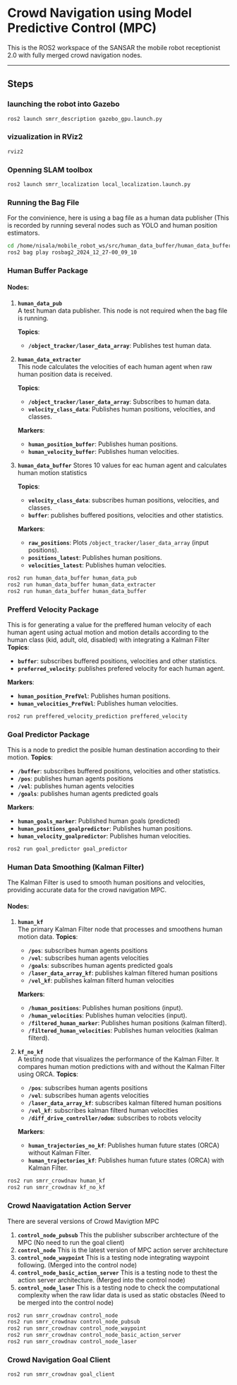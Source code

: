 # Crowd Navigation using Model Predictive Control (MPC)

This is the ROS2 workspace of the SANSAR the mobile robot receptionist 2.0 with fully merged crowd navigation nodes.

---

## Steps

### launching the robot into Gazebo
```bash
ros2 launch smrr_description gazebo_gpu.launch.py
```


### vizualization in RViz2
```bash
rviz2 
```


### Openning SLAM toolbox
```bash
ros2 launch smrr_localization local_localization.launch.py 
```

### Running the Bag File
For the convinience, here is using a bag file as a human data publisher (This is recorded by running several nodes such as YOLO and human position estimators.
```bash
cd /home/nisala/mobile_robot_ws/src/human_data_buffer/human_data_buffer
ros2 bag play rosbag2_2024_12_27-00_09_10 
```

### Human Buffer Package

#### Nodes:

1. **`human_data_pub`**  
   A test human data publisher. This node is not required when the bag file is running.  

   **Topics**:  
   - **`/object_tracker/laser_data_array`**: Publishes test human data.  

2. **`human_data_extracter`**  
   This node calculates the velocities of each human agent when raw human position data is received.  

   **Topics**:  
   - **`/object_tracker/laser_data_array`**: Subscribes to human data.  
   - **`velocity_class_data`**: Publishes human positions, velocities, and classes.  

   **Markers**:  
   - **`human_position_buffer`**: Publishes human positions.  
   - **`human_velocity_buffer`**: Publishes human velocities.  

   
5. **`human_data_buffer`**
   Stores 10 values for eac human agent and calculates human motion statistics
   
   **Topics**:  
   - **`velocity_class_data`**: subscribes human positions, velocities, and classes.
   - **`buffer`**: publishes buffered positions, velocities and other statistics.

   **Markers**:  
   - **`raw_positions`**: Plots `/object_tracker/laser_data_array` (input positions).  
   - **`positions_latest`**: Publishes human positions.  
   - **`velocities_latest`**: Publishes human velocities.  
   

```bash
ros2 run human_data_buffer human_data_pub 
ros2 run human_data_buffer human_data_extracter 
ros2 run human_data_buffer human_data_buffer  
```

### Prefferd Velocity Package
This is for generating a value for the preffered human velocity of each human agent using actual motion and motion details according to the human class (kid, adult, old, disabled) with integrating a Kalman Filter
   **Topics**:  
   - **`buffer`**: subscribes buffered positions, velocities and other statistics.
   - **`preferred_velocity`**: publishes prefered velocity for each human agent.

   **Markers**:  
   - **`human_position_PrefVel`**: Publishes human positions.  
   - **`human_velocities_PrefVel`**: Publishes human velocities.  

```bash
ros2 run preffered_velocity_prediction preffered_velocity
```


### Goal Predictor Package
This is a node to predict the posible human destination according to their motion.
   **Topics**:  
   - **`/buffer`**: subscribes buffered positions, velocities and other statistics.
   - **`/pos`**: publishes human agents positions
   - **`/vel`**: publishes human agents velocities
   - **`/goals`**: publishes human agents predicted goals

   **Markers**:  
   - **`human_goals_marker`**: Published human goals (predicted)
   - **`human_positions_goalpredictor`**: Publishes human positions.  
   - **`human_velocity_goalpredictor`**: Publishes human velocities.  
   

```bash
ros2 run goal_predictor goal_predictor
```

### Human Data Smoothing (Kalman Filter)

The Kalman Filter is used to smooth human positions and velocities, providing accurate data for the crowd navigation MPC.


#### Nodes:
1. **`human_kf`**  
   The primary Kalman Filter node that processes and smoothens human motion data.
   **Topics**:  
   - **`/pos`**: subscribes human agents positions
   - **`/vel`**: subscribes human agents velocities
   - **`/goals`**: subscribes human agents predicted goals
   - **`/laser_data_array_kf`**: publishes kalman filtered human positions
   - **`/vel_kf`**: publishes kalman filterd human velocities

   **Markers**:  
   - **`/human_positions`**: Publishes human positions (input).  
   - **`/human_velocities`**: Publishes human velocities (input).
   - **`/filtered_human_marker`**: Publishes human positions (kalman filterd).  
   - **`/filtered_human_velocities`**: Publishes human velocities (kalman filterd).  


3. **`kf_no_kf`**  
   A testing node that visualizes the performance of the Kalman Filter. It compares human motion predictions with and without the Kalman Filter using ORCA.
   **Topics**:  
   - **`/pos`**: subscribes human agents positions
   - **`/vel`**: subscribes human agents velocities
   - **`/laser_data_array_kf`**: subscribes kalman filtered human positions
   - **`/vel_kf`**: subscribes kalman filterd human velocities
   - **`/diff_drive_controller/odom`**: subscribes to robots velocity

   **Markers**:  
   - **`human_trajectories_no_kf`**: Publishes human future states (ORCA) without Kalman Filter.  
   - **`human_trajectories_kf`**: Publishes human future states (ORCA) with Kalman Filter.


```bash
ros2 run smrr_crowdnav human_kf
ros2 run smrr_crowdnav kf_no_kf 
```

### Crowd Naavigatation Action Server
There are several versions of Crowd Mavigtion MPC

1. **`control_node_pubsub`**
  This the publisher subscriber archtecture of the MPC (No need to run the goal client)
3. **`control_node`**
   This is the latest version of MPC action server architecture
5. **`control_node_waypoint`**
   This is a testing node integrating waypoint following. (Merged into the control node)
7. **`control_node_basic_action_server`**
   This is a testing node to thest the action server architecture. (Merged into the control node)
9. **`control_node_laser`**
    This is a testing node to check the computational complexity when the raw lidar data is used as static obstacles (Need to be merged into the control node)

```bash
ros2 run smrr_crowdnav control_node
ros2 run smrr_crowdnav control_node_pubsub
ros2 run smrr_crowdnav control_node_waypoint
ros2 run smrr_crowdnav control_node_basic_action_server
ros2 run smrr_crowdnav control_node_laser
```

### Crowd Navigation Goal Client
```bash
ros2 run smrr_crowdnav goal_client
```

